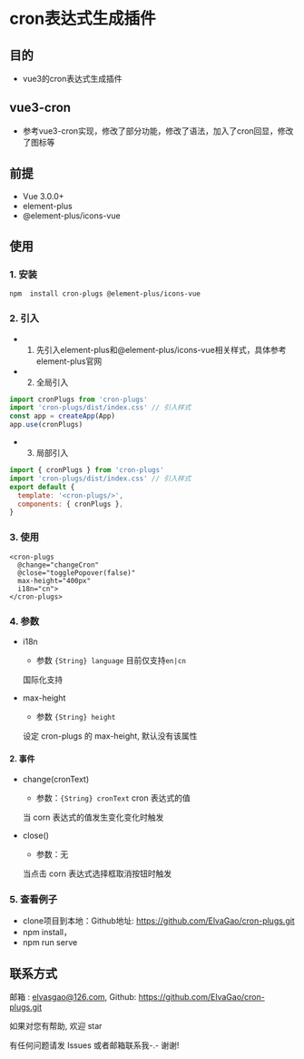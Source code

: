 # cron表达式生成插件

## 目的

- vue3的cron表达式生成插件

## vue3-cron

- 参考vue3-cron实现，修改了部分功能，修改了语法，加入了cron回显，修改了图标等

## 前提

- Vue 3.0.0+
- element-plus
- @element-plus/icons-vue

## 使用

### 1. 安装

```
npm  install cron-plugs @element-plus/icons-vue
```

### 2. 引入

- 1. 先引入element-plus和@element-plus/icons-vue相关样式，具体参考element-plus官网

- 2. 全局引入

```javascript
import cronPlugs from 'cron-plugs'
import 'cron-plugs/dist/index.css' // 引入样式
const app = createApp(App)
app.use(cronPlugs)
```

- 3. 局部引入

```javascript
import { cronPlugs } from 'cron-plugs'
import 'cron-plugs/dist/index.css' // 引入样式
export default {
  template: '<cron-plugs/>',
  components: { cronPlugs },
}
```

### 3. 使用

```vue
<cron-plugs
  @change="changeCron"
  @close="togglePopover(false)"
  max-height="400px"
  i18n="cn">
</cron-plugs>
```

### 4. 参数

- i18n

  - 参数 `{String} language` 目前仅支持`en|cn`

  国际化支持

- max-height

  - 参数 `{String} height`

  设定 cron-plugs 的 max-height, 默认没有该属性

#### 2. 事件

- change(cronText)

  - 参数：`{String} cronText` cron 表达式的值

  当 corn 表达式的值发生变化变化时触发

- close()

  - 参数：无

  当点击 corn 表达式选择框取消按钮时触发

### 5. 查看例子
- clone项目到本地：Github地址: https://github.com/ElvaGao/cron-plugs.git
- npm install，
- npm run serve

## 联系方式

邮箱 : elvasgao@126.com, Github: https://github.com/ElvaGao/cron-plugs.git

如果对您有帮助, 欢迎 star

有任何问题请发 Issues 或者邮箱联系我-.- 谢谢!
